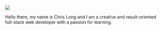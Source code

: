 <img src="https://i.imgur.com/Ey6KGjN.png?1" />

Hello there, my name is Chris Long and I am a creative and result-oriented full-stack web developer with a passion for learning. 


<!--
**aventine-hub/aventine-hub** is a ✨ _special_ ✨ repository because its `README.md` (this file) appears on your GitHub profile.

Here are some ideas to get you started:

- 🔭 I’m currently working on ...
- 🌱 I’m currently learning ...
- 👯 I’m looking to collaborate on ...
- 🤔 I’m looking for help with ...
- 💬 Ask me about ...
- 📫 How to reach me: ...
- 😄 Pronouns: ...
- ⚡ Fun fact: ...
-->

